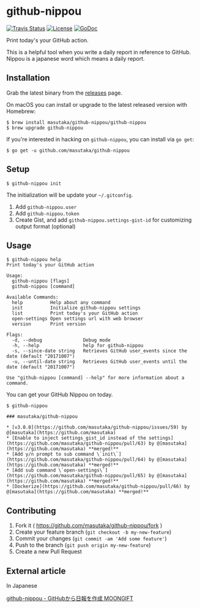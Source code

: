 # github-nippou

[![Travis Status](https://img.shields.io/travis/masutaka/github-nippou.svg?style=flat-square)][travisci]
[![License](https://img.shields.io/github/license/masutaka/github-nippou.svg?style=flat-square)][license]
[![GoDoc](https://godoc.org/github.com/masutaka/github-nippou?status.svg)][godoc]

[travisci]: https://travis-ci.org/masutaka/github-nippou
[license]: https://github.com/masutaka/github-nippou/blob/master/LICENSE.txt
[godoc]: https://godoc.org/github.com/masutaka/github-nippou

Print today's your GitHub action.

This is a helpful tool when you write a daily report in reference to
GitHub. Nippou is a japanese word which means a daily report.

## Installation

Grab the latest binary from the [releases](https://github.com/masutaka/github-nippou/releases) page.

On macOS you can install or upgrade to the latest released version with Homebrew:

```
$ brew install masutaka/github-nippou/github-nippou
$ brew upgrade github-nippou
```

If you're interested in hacking on `github-nippou`, you can install via `go get`:

```
$ go get -u github.com/masutaka/github-nippou
```

## Setup

    $ github-nippou init

The initialization will be update your `~/.gitconfig`.

1. Add `github-nippou.user`
2. Add `github-nippou.token`
3. Create Gist, and add `github-nippou.settings-gist-id` for customizing output format (optional)

## Usage

```
$ github-nippou help
Print today's your GitHub action

Usage:
  github-nippou [flags]
  github-nippou [command]

Available Commands:
  help          Help about any command
  init          Initialize github-nippou settings
  list          Print today's your GitHub action
  open-settings Open settings url with web browser
  version       Print version

Flags:
  -d, --debug               Debug mode
  -h, --help                help for github-nippou
  -s, --since-date string   Retrieves GitHub user_events since the date (default "20171007")
  -u, --until-date string   Retrieves GitHub user_events until the date (default "20171007")

Use "github-nippou [command] --help" for more information about a command.
```

You can get your GitHub Nippou on today.

```
$ github-nippou

### masutaka/github-nippou

* [v3.0.0](https://github.com/masutaka/github-nippou/issues/59) by @[masutaka](https://github.com/masutaka)
* [Enable to inject settings_gist_id instead of the settings](https://github.com/masutaka/github-nippou/pull/63) by @[masutaka](https://github.com/masutaka) **merged!**
* [Add y/n prompt to sub command \`init\`](https://github.com/masutaka/github-nippou/pull/64) by @[masutaka](https://github.com/masutaka) **merged!**
* [Add sub command \`open-settings\`](https://github.com/masutaka/github-nippou/pull/65) by @[masutaka](https://github.com/masutaka) **merged!**
* [Dockerize](https://github.com/masutaka/github-nippou/pull/66) by @[masutaka](https://github.com/masutaka) **merged!**
```

## Contributing

1. Fork it ( https://github.com/masutaka/github-nippou/fork )
2. Create your feature branch (`git checkout -b my-new-feature`)
3. Commit your changes (`git commit -am 'Add some feature'`)
4. Push to the branch (`git push origin my-new-feature`)
5. Create a new Pull Request

## External article

In Japanese

[github-nippou - GitHubから日報を作成 MOONGIFT](http://www.moongift.jp/2016/06/github-nippou-github%E3%81%8B%E3%82%89%E6%97%A5%E5%A0%B1%E3%82%92%E4%BD%9C%E6%88%90/)
